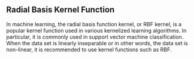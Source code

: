 ## Radial Basis Kernel Function
In machine learning, the radial basis function kernel, or RBF kernel, is a popular kernel function used in various kernelized learning algorithms. In particular, it is commonly used in support vector machine classification.
When the data set is linearly inseparable or in other words, the data set is non-linear, it is recommended to use kernel functions such as RBF.
